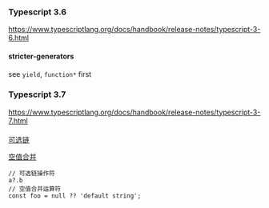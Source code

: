 ### Typescript 3.6

https://www.typescriptlang.org/docs/handbook/release-notes/typescript-3-6.html

#### stricter-generators

see `yield`, `function*` first

### Typescript 3.7

https://www.typescriptlang.org/docs/handbook/release-notes/typescript-3-7.html

####

[可选链](https://developer.mozilla.org/zh-CN/docs/Web/JavaScript/Reference/Operators/%E5%8F%AF%E9%80%89%E9%93%BE)

[空值合并](https://developer.mozilla.org/zh-CN/docs/Web/JavaScript/Reference/Operators/Nullish_coalescing_operator)

```
// 可选链操作符
a?.b
// 空值合并运算符
const foo = null ?? 'default string';
```
